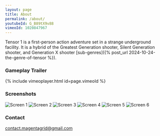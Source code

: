 ```yaml
---
layout: page
title: About
permalink: /about/
youtubeId: G_B89tX9v88
vimeoId: 1020847967
---
```


Tensor 1 is a first-person action adventure set in a strange underground facility. It is a hybrid of the Greatest Generation shooter, Silent Generation shooter, and Generation X shooter [sub-genres]({% post_url 2024-10-24-the-genre-of-tensor %}).

### Gameplay Trailer

{% include vimeoplayer.html id=page.vimeoId %}

### Screenshots

![Screen 1](../assets/img/screen1.jpg)
![Screen 2](../assets/img/screen2.jpg)
![Screen 3](../assets/img/screen3.jpg)
![Screen 4](../assets/img/screen4.jpg)
![Screen 5](../assets/img/screen5.jpg)
![Screen 6](../assets/img/screen6.jpg)

### Contact

contact.magentagrid@gmail.com
